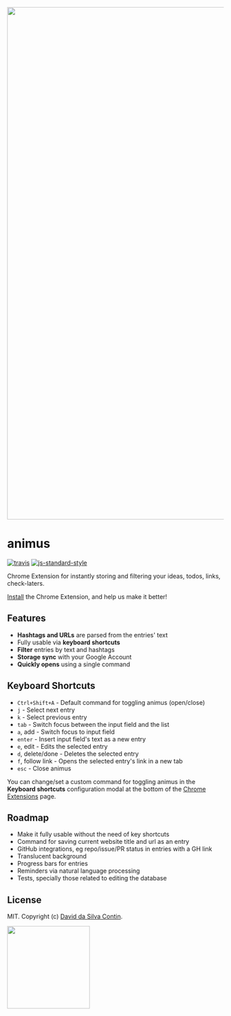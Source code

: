 <div style="text-align:center"><img src="https://github.com/dasilvacontin/animus/raw/master/screenshots/demo.png" width="1191"></div>

# animus

[![travis][travis-image]][travis-url]
[![js-standard-style][standard-image]][standard-url]

[travis-image]: https://travis-ci.org/dasilvacontin/animus.svg?style=flat
[travis-url]: https://travis-ci.org/dasilvacontin/animus
[standard-image]: https://img.shields.io/badge/code%20style-standard-brightgreen.svg?style=flat
[standard-url]: https://github.com/feross/standard

Chrome Extension for instantly storing and filtering your ideas, todos, links, check-laters.

[Install](https://chrome.google.com/webstore/detail/animus/hhlengghgfcjkfkfaocfnimlhnkjddch) the Chrome Extension, and help us make it better!

## Features

- **Hashtags and URLs** are parsed from the entries' text
- Fully usable via **keyboard shortcuts**
- **Filter** entries by text and hashtags
- **Storage sync** with your Google Account
- **Quickly opens** using a single command

## Keyboard Shortcuts

- `Ctrl+Shift+A` - Default command for toggling animus (open/close)
- `j` - Select next entry
- `k` - Select previous entry
- `tab` - Switch focus between the input field and the list
- `a`, add - Switch focus to input field
- `enter` - Insert input field's text as a new entry
- `e`, edit - Edits the selected entry
- `d`, delete/done - Deletes the selected entry
- `f`, follow link - Opens the selected entry's link in a new tab
- `esc` - Close animus

You can change/set a custom command for toggling animus in the **Keyboard shortcuts** configuration modal at the bottom of the [Chrome Extensions](chrome://extensions/) page.

## Roadmap

- Make it fully usable without the need of key shortcuts
- Command for saving current website title and url as an entry
- GitHub integrations, eg repo/issue/PR status in entries with a GH link
- Translucent background
- Progress bars for entries
- Reminders via natural language processing
- Tests, specially those related to editing the database

## License

MIT. Copyright (c) [David da Silva Contin](http://dasilvacont.in).

<img src="https://github.com/dasilvacontin/animus/raw/master/app/img/logo384.png" width="192">
